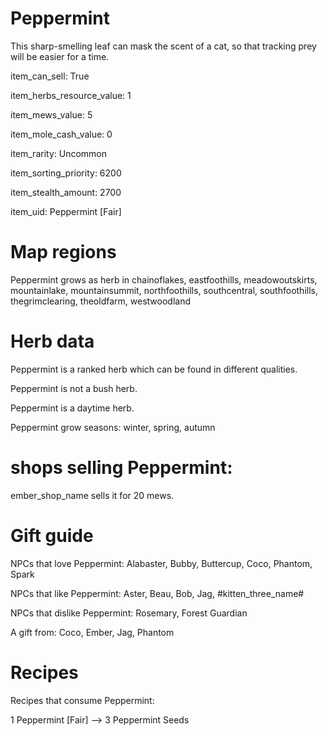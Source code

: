# Peppermint

This sharp-smelling leaf can mask the scent of a cat, so that tracking prey will be easier for a time.

item_can_sell: True

item_herbs_resource_value: 1

item_mews_value: 5

item_mole_cash_value: 0

item_rarity: Uncommon

item_sorting_priority: 6200

item_stealth_amount: 2700

item_uid: Peppermint [Fair]

# Map regions

Peppermint grows as herb in chainoflakes, eastfoothills, meadowoutskirts, mountainlake, mountainsummit, northfoothills, southcentral, southfoothills, thegrimclearing, theoldfarm, westwoodland

# Herb data

Peppermint is a ranked herb which can be found in different qualities.

Peppermint is not a bush herb.

Peppermint is a daytime herb.

Peppermint grow seasons: winter, spring, autumn

# shops selling Peppermint:

ember_shop_name sells it for 20 mews.

# Gift guide

NPCs that love Peppermint: Alabaster, Bubby, Buttercup, Coco, Phantom, Spark

NPCs that like Peppermint: Aster, Beau, Bob, Jag, #kitten_three_name#

NPCs that dislike Peppermint: Rosemary, Forest Guardian

A gift from: Coco, Ember, Jag, Phantom

# Recipes

Recipes that consume Peppermint:

1 Peppermint [Fair] --> 3 Peppermint Seeds